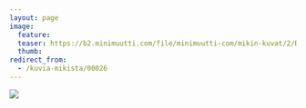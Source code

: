 ```yaml
---
layout: page
image:
  feature:
  teaser: https://b2.minimuutti.com/file/minimuutti-com/mikin-kuvat/2/DSC08357-245px.jpg
  thumb:
redirect_from:
  - /kuvia-mikista/00026
---
```


[![](https://b2.minimuutti.com/file/minimuutti-com/mikin-kuvat/2/DSC08357-800px.jpg)](https://dl.dropboxusercontent.com/sh/ea1wtnz7z734o12/AADK2UAEafgMG2jq3FCigblea/mikin-kuvat/2/DSC08357.jpg)
